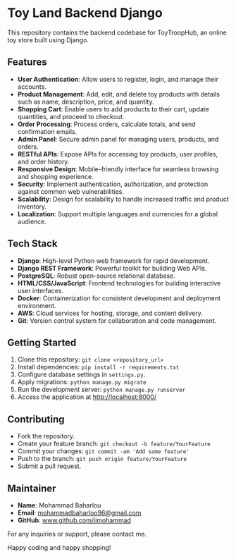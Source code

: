 # Toy Land Backend Django

This repository contains the backend codebase for ToyTroopHub, an online toy store built using Django.

## Features
- **User Authentication**: Allow users to register, login, and manage their accounts.
- **Product Management**: Add, edit, and delete toy products with details such as name, description, price, and quantity.
- **Shopping Cart**: Enable users to add products to their cart, update quantities, and proceed to checkout.
- **Order Processing**: Process orders, calculate totals, and send confirmation emails.
- **Admin Panel**: Secure admin panel for managing users, products, and orders.
- **RESTful APIs**: Expose APIs for accessing toy products, user profiles, and order history.
- **Responsive Design**: Mobile-friendly interface for seamless browsing and shopping experience.
- **Security**: Implement authentication, authorization, and protection against common web vulnerabilities.
- **Scalability**: Design for scalability to handle increased traffic and product inventory.
- **Localization**: Support multiple languages and currencies for a global audience.

## Tech Stack
- **Django**: High-level Python web framework for rapid development.
- **Django REST Framework**: Powerful toolkit for building Web APIs.
- **PostgreSQL**: Robust open-source relational database.
- **HTML/CSS/JavaScript**: Frontend technologies for building interactive user interfaces.
- **Docker**: Containerization for consistent development and deployment environment.
- **AWS**: Cloud services for hosting, storage, and content delivery.
- **Git**: Version control system for collaboration and code management.

## Getting Started
1. Clone this repository: `git clone <repository_url>`
2. Install dependencies: `pip install -r requirements.txt`
3. Configure database settings in `settings.py`.
4. Apply migrations: `python manage.py migrate`
5. Run the development server: `python manage.py runserver`
6. Access the application at [http://localhost:8000/](http://localhost:8000/)

## Contributing
- Fork the repository.
- Create your feature branch: `git checkout -b feature/YourFeature`
- Commit your changes: `git commit -am 'Add some feature'`
- Push to the branch: `git push origin feature/YourFeature`
- Submit a pull request.

## Maintainer
- **Name**: Mohammad Baharlou
- **Email**: mohammadbaharloo96@gmail.com
- **GitHub**: www.github.com/iimohammad

For any inquiries or support, please contact me.

Happy coding and happy shopping!
